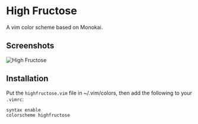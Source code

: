 # High Fructose

A vim color scheme based on Monokai.

## Screenshots
![High Fructose](http://i.imgur.com/fBICCtU.png)

## Installation

Put the `highfructose.vim` file in ~/.vim/colors, then add the following to your `.vimrc`:

```
syntax enable
colorscheme highfructose
```

